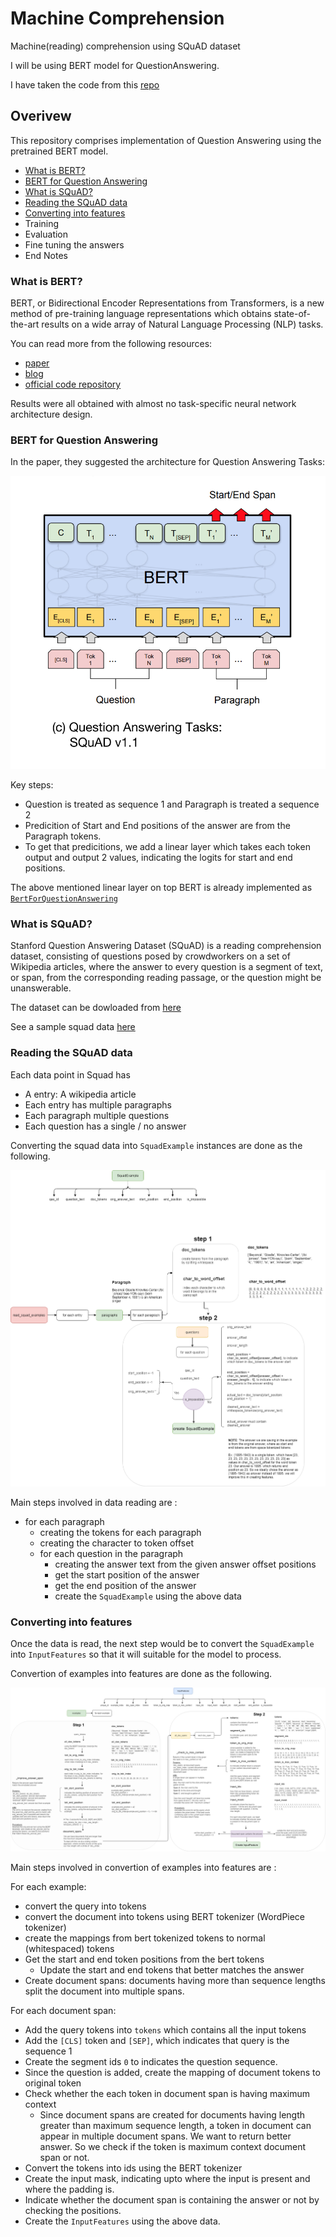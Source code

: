 # Machine Comprehension
Machine(reading) comprehension using SQuAD dataset

I will be using BERT model for QuestionAnswering.

I have taken the code from this [repo](https://github.com/huggingface/pytorch-pretrained-BERT)

## Overivew

This repository comprises implementation of Question Answering using the pretrained BERT model.

- [What is BERT?](#what-is-bert)
- [BERT for Question Answering](#bert-for-question-answering)
- [What is SQuAD?](#what-is-squad)
- [Reading the SQuAD data](#reading-the-squad-data)
- [Converting into features](#converting-into-features)
- Training
- Evaluation
- Fine tuning the answers
- End Notes


### What is BERT?

BERT, or Bidirectional Encoder Representations from Transformers, is a new method of pre-training language representations which obtains state-of-the-art results on a wide array of Natural Language Processing (NLP) tasks.

You can read more from the following resources: 
- [paper](https://arxiv.org/abs/1810.04805)
- [blog](http://jalammar.github.io/illustrated-bert/)
- [official code repository](https://github.com/google-research/bert#what-is-bert)

Results were all obtained with almost no task-specific neural network architecture design.

### BERT for Question Answering

In the paper, they suggested the architecture for Question Answering Tasks:

![model](./images/base_model.png)

Key steps:

- Question is treated as sequence 1 and Paragraph is treated a sequence 2
- Predicition of Start and End positions of the answer are from the Paragraph tokens.
- To get that predicitions, we add a linear layer which takes each token output and output 2 values, indicating the logits for start and end positions.

The above mentioned linear layer on top BERT is already implemented as [`BertForQuestionAnswering`](https://github.com/huggingface/pytorch-pretrained-BERT/blob/master/pytorch_pretrained_bert/modeling.py#L1130)

### What is SQuAD?

Stanford Question Answering Dataset (SQuAD) is a reading comprehension dataset, consisting of questions posed by crowdworkers on a set of Wikipedia articles, where the answer to every question is a segment of text, or span, from the corresponding reading passage, or the question might be unanswerable.

The dataset can be dowloaded from [here](https://rajpurkar.github.io/SQuAD-explorer/)

See a sample squad data [here](./samples/squad_sample.md)

### Reading the SQuAD data

Each data point in Squad has

- A entry: A wikipedia article
- Each entry has multiple paragraphs
- Each paragraph multiple questions
- Each question has a single / no answer

Converting the squad data into `SquadExample` instances are done as the following.

![data reading](./images/read_data.png)

Main steps involved in data reading are :

- for each paragraph
    - creating the tokens for each paragraph
    - creating the character to token offset
    - for each question in the paragraph
        - creating the answer text from the given answer offset positions
        - get the start position of the answer
        - get the end position of the answer
        - create the `SquadExample` using the above data

### Converting into features

Once the data is read, the next step would be to convert the `SquadExample` into `InputFeatures` so that it will suitable for the model to process.

Convertion of examples into features are done as the following.

![features](./images/load_examples.png)

Main steps involved in convertion of examples into features are :

For each example:

- convert the query into tokens
- convert the document into tokens using BERT tokenizer (WordPiece tokenizer)
- create the mappings from bert tokenized tokens to normal (whitespaced) tokens
- Get the start and end token positions from the bert tokens
    - Update the start and end tokens that better matches the answer
- Create document spans: documents having more than sequence lengths split the document into multiple spans.

For each document span:

- Add the query tokens into `tokens` which contains all the input tokens
- Add the `[CLS]` token and `[SEP]`, which indicates that query is the sequence 1
- Create the segment ids `0` to indicates the question sequence.
- Since the question is added, create the mapping of document tokens to original token
- Check whether the each token in document span is having maximum context
    - Since document spans are created for documents having length greater than maximum sequence length, a token in document can appear in multiple document spans. We want to return better answer. So we check if the token is maximum context document span or not.
- Convert the tokens into ids using the BERT tokenizer
- Create the input mask, indicating upto where the input is present and where the padding is.
- Indicate whether the document span is containing the answer or not by checking the positions.
- Create the `InputFeatures` using the above data.